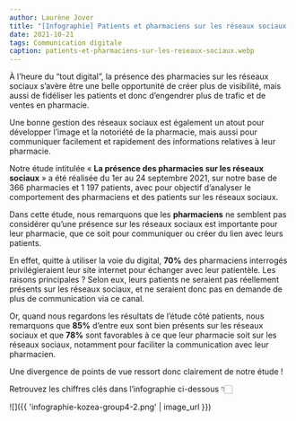 ```yaml
---
author: Laurène Jover
title: "[Infographie] Patients et pharmaciens sur les réseaux sociaux : quelles attentes ?"
date: 2021-10-21
tags: Communication digitale
caption: patients-et-pharmaciens-sur-les-reseaux-sociaux.webp
---
```


À l’heure du “tout digital”, la présence des pharmacies sur les réseaux sociaux s’avère être une belle opportunité de créer plus de visibilité, mais aussi de fidéliser les patients et donc d’engendrer plus de trafic et de ventes en pharmacie.

Une bonne gestion des réseaux sociaux est également un atout pour développer l’image et la notoriété de la pharmacie, mais aussi pour communiquer facilement et rapidement des informations relatives à leur pharmacie.

Notre étude intitulée « **La présence des pharmacies sur les réseaux sociaux** » a été réalisée du 1er au 24 septembre 2021, sur notre base de 366 pharmacies et 1 197 patients, avec pour objectif d’analyser le comportement des pharmaciens et des patients sur les réseaux sociaux.

Dans cette étude, nous remarquons que les **pharmaciens** ne semblent pas considérer qu’une présence sur les réseaux sociaux est importante pour leur pharmacie, que ce soit pour communiquer ou créer du lien avec leurs patients.

En effet, quitte à utiliser la voie du digital, **70%** des pharmaciens interrogés privilégieraient leur site internet pour échanger avec leur patientèle. Les raisons principales ? Selon eux, leurs patients ne seraient pas réellement présents sur les réseaux sociaux, et ne seraient donc pas en demande de plus de communication via ce canal.

Or, quand nous regardons les résultats de l’étude côté patients, nous remarquons que **85%** d’entre eux sont bien présents sur les réseaux sociaux et que **78%** sont favorables à ce que leur pharmacie soit sur les réseaux sociaux, notamment pour faciliter la communication avec leur pharmacien.

Une divergence de points de vue ressort donc clairement de notre étude !

Retrouvez les chiffres clés dans l’infographie ci-dessous 👇🏻

![]({{ 'infographie-kozea-group4-2.png' | image_url }})
